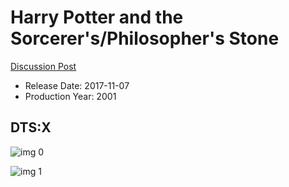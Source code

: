 # Harry Potter and the Sorcerer's/Philosopher's Stone

[Discussion Post](https://www.avsforum.com/threads/bass-eq-for-filtered-movies.2995212/post-56841524)

* Release Date: 2017-11-07
* Production Year: 2001

## DTS:X

![img 0](https://i.imgur.com/gxY2AmM.jpg)

![img 1](https://i.imgur.com/05EnESf.jpg)


